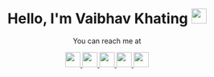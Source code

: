 	
<h1 align="center">Hello, I'm Vaibhav Khating <img src="https://raw.githubusercontent.com/MartinHeinz/MartinHeinz/master/wave.gif" width="30px" /></h1>

<p align="center">You can reach me at </p>
<p align="center">
  <a href="https://vaibhav1663.github.io/">
    <img src="https://cdn-icons-png.flaticon.com/512/3178/3178285.png" height="30" width="30" />
  </a>
  <a href="https://www.linkedin.com/in/vaibhav-khating-6b7940203/">
    <img src="https://www.vectorlogo.zone/logos/linkedin/linkedin-icon.svg" height="30" width="30" />
  </a>
  <a href="https://www.instagram.com/vaibhavkhating/">
    <img src="https://www.vectorlogo.zone/logos/instagram/instagram-icon.svg" height="30" width="30" />
  </a>
  <a href="https://gitlab.com/vaibhavkhating">
    <img src="https://www.vectorlogo.zone/logos/gitlab/gitlab-icon.svg" height="30" width="30" />
  </a>
  <a href="mailto:vaibhavkhating@gmail.com">
    <img src="https://www.vectorlogo.zone/logos/gmail/gmail-icon.svg" height="30" width="30" />
  </a>

</p>
